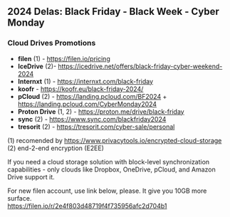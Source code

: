 ## 2024 Delas: Black Friday - Black Week - Cyber Monday

### Cloud Drives Promotions
- **filen** (1) - https://filen.io/pricing 
- **IceDrive** (2)- https://icedrive.net/offers/black-friday-cyber-weekend-2024
- **Internxt** (1) - https://internxt.com/black-friday
- **koofr** - https://koofr.eu/black-friday-2024/
- **pCloud** (2) - https://landing.pcloud.com/BF2024 + https://landing.pcloud.com/CyberMonday2024
- **Proton Drive** (1, 2) - https://proton.me/drive/black-friday
- **sync** (2) - https://www.sync.com/blackfriday2024
- **tresorit** (2) - https://tresorit.com/cyber-sale/personal

(1) recomended by https://www.privacytools.io/encrypted-cloud-storage  
(2) end-2-end encryption (E2EE)

If you need a cloud storage solution with block-level synchronization capabilities - only clouds like Dropbox, OneDrive, pCloud, and Amazon Drive support it. 

For new filen account, use link below, please. It give you 10GB more surface.  
https://filen.io/r/2e4f803d48719f4f735956afc2d704b1
